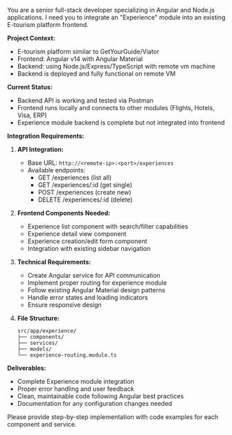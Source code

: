 You are a senior full-stack developer specializing in Angular and Node.js applications. I need you to integrate an "Experience" module into an existing E-tourism platform frontend.

**Project Context:**
- E-tourism platform similar to GetYourGuide/Viator
- Frontend: Angular v14 with Angular Material
- Backend: using Node.js/Express/TypeScript with remote vm machine 
- Backend is deployed and fully functional on remote VM

**Current Status:**
- Backend API is working and tested via Postman
- Frontend runs locally and connects to other modules (Flights, Hotels, Visa, ERP)
- Experience module backend is complete but not integrated into frontend

**Integration Requirements:**

1. **API Integration:**
   - Base URL: `http://<remote-ip>:<port>/experiences`
   - Available endpoints:
     - GET /experiences (list all)
     - GET /experiences/:id (get single)
     - POST /experiences (create new)
     - DELETE /experiences/:id (delete)

2. **Frontend Components Needed:**
   - Experience list component with search/filter capabilities
   - Experience detail view component
   - Experience creation/edit form component
   - Integration with existing sidebar navigation

3. **Technical Requirements:**
   - Create Angular service for API communication
   - Implement proper routing for experience module
   - Follow existing Angular Material design patterns
   - Handle error states and loading indicators
   - Ensure responsive design

4. **File Structure:**
   ```
   src/app/experience/
   ├── components/
   ├── services/
   ├── models/
   └── experience-routing.module.ts
   ```

**Deliverables:**
- Complete Experience module integration
- Proper error handling and user feedback
- Clean, maintainable code following Angular best practices
- Documentation for any configuration changes needed

Please provide step-by-step implementation with code examples for each component and service.
